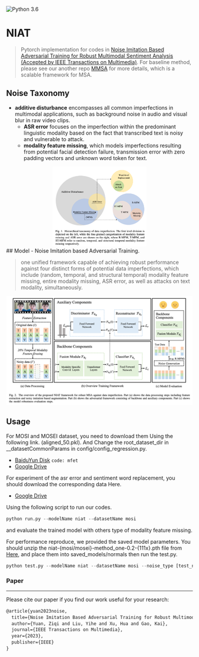 ![Python 3.6](https://img.shields.io/badge/python-3.6-green.svg)
# NIAT
> Pytorch implementation for codes in [Noise Imitation Based Adversarial Training for Robust Multimodal Sentiment Analysis (Accepted by IEEE Transactions on Multimedia)](https://arxiv.org/abs/2102.04830). For baseline method, please see our another repo [MMSA](https://github.com/thuiar/MMSA) for more details, which is a scalable framework for MSA.

## Noise Taxonomy

- **additive disturbance** encompasses all common imperfections in multimodal applications, such as background noise in audio and visual blur in raw video clips.
  - **ASR error** focuses on the imperfection within the predominant linguistic modality based on the fact that transcribed text is noisy and vulnerable to attack.
  - **modality feature missing**, which models imperfections resulting from potential facial detection failure, transmission error with zero padding vectors and unknown word token for text. 

<div align="center">
<img src="assets/taxonomy.png" alt="taxonomy" width="50%" />
</div>
## Model - Noise Imitation based Adversarial Training.

>  one unified framework capable of achieving robust performance against four distinct forms of potential data imperfections, which include (random, temporal, and structural temporal) modality feature missing, entire modality missing, ASR error, as well as attacks on text modality, simultaneously.

![model](assets/niat.png)

## Usage
For MOSI and MOSEI dataset, you need to download them Using the following link. (aligned_50.pkl).
And Change the root_dataset_dir in __datasetCommonParams in config/config_regression.py.

- [BaiduYun Disk](https://pan.baidu.com/s/1XmobKHUqnXciAm7hfnj2gg) `code: mfet`
- [Google Drive](https://drive.google.com/drive/folders/1A2S4pqCHryGmiqnNSPLv7rEg63WvjCSk?usp=sharing)

For experiment of the asr error and sentiment word replacement, you should download the corresponding data Here.

- [Google Drive](https://drive.google.com/drive/folders/1L7wsUTk5spP_hJRNqTS5sfbOX_40BxwS)

Using the following script to run our codes.

```python
python run.py --modelName niat --datasetName mosi
```

and evaluate the trained model with others type of modality feature missing.

For performance reproduce, we provided the saved model parameters. You should unzip the niat-{mosi/mosei}-method_one-0.2-{111x}.pth file from [Here](https://drive.google.com/drive/folders/1PWL47lviWhFBhklg1HGBEm3APbabmWDh), and place them into saved_models/normals then run the test.py.


```python
python test.py --modelName niat --datasetName mosi --noise_type [test_noise_type]
```


### Paper
---
Please cite our paper if you find our work useful for your research:
```latex
@article{yuan2023noise,
  title={Noise Imitation Based Adversarial Training for Robust Multimodal Sentiment Analysis},
  author={Yuan, Ziqi and Liu, Yihe and Xu, Hua and Gao, Kai},
  journal={IEEE Transactions on Multimedia},
  year={2023},
  publisher={IEEE}
}
```

